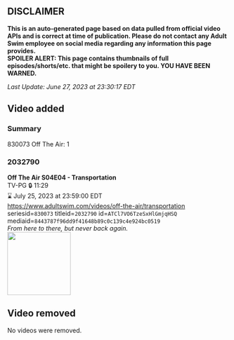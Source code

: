 ## DISCLAIMER
**This is an auto-generated page based on data pulled from official video APIs and is correct at time of publication. Please do not contact any Adult Swim employee on social media regarding any information this page provides.**  
**SPOILER ALERT: This page contains thumbnails of full episodes/shorts/etc. that might be spoilery to you. YOU HAVE BEEN WARNED.**  

_Last Update: June 27, 2023 at 23:30:17 EDT_
## Video added
### Summary
830073 Off The Air: 1  
### 2032790
**Off The Air S04E04 - Transportation**  
TV-PG 🔒 11:29  
⌛ July 25, 2023 at 23:59:00 EDT  
https://www.adultswim.com/videos/off-the-air/transportation  
seriesid=`830073` titleid=`2032790` id=`ATCl7VO6TzeSxHlGmjqHSQ` mediaid=`8443787f96dd9f41648b89c0c139c4e924bc0519`  
_From here to there, but never back again._  
<a href="https://media.cdn.adultswim.com/uploads/20200312/thumbnails/2_203121337450-offtheair_404_dup.jpg"><img src="https://media.cdn.adultswim.com/uploads/20200312/thumbnails/2_203121337450-offtheair_404_dup.jpg" height="144px" /></a>
## Video removed
No videos were removed.  
